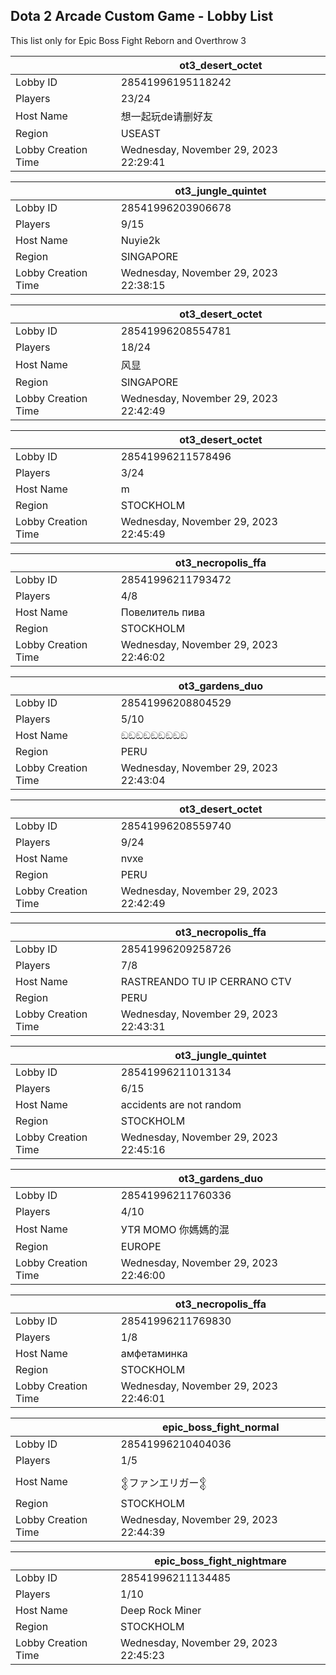 ## Dota 2 Arcade Custom Game - Lobby List

This list only for Epic Boss Fight Reborn and Overthrow 3

|  | ot3_desert_octet |
| ------ | ------ |
| Lobby ID | 28541996195118242 |
| Players | 23/24 |
| Host Name | 想一起玩de请删好友 |
| Region | USEAST |
| Lobby Creation Time | Wednesday, November 29, 2023 22:29:41 |


|  | ot3_jungle_quintet |
| ------ | ------ |
| Lobby ID | 28541996203906678 |
| Players | 9/15 |
| Host Name | Nuyie2k |
| Region | SINGAPORE |
| Lobby Creation Time | Wednesday, November 29, 2023 22:38:15 |


|  | ot3_desert_octet |
| ------ | ------ |
| Lobby ID | 28541996208554781 |
| Players | 18/24 |
| Host Name | 风显 |
| Region | SINGAPORE |
| Lobby Creation Time | Wednesday, November 29, 2023 22:42:49 |


|  | ot3_desert_octet |
| ------ | ------ |
| Lobby ID | 28541996211578496 |
| Players | 3/24 |
| Host Name | m |
| Region | STOCKHOLM |
| Lobby Creation Time | Wednesday, November 29, 2023 22:45:49 |


|  | ot3_necropolis_ffa |
| ------ | ------ |
| Lobby ID | 28541996211793472 |
| Players | 4/8 |
| Host Name | Повелитель пива |
| Region | STOCKHOLM |
| Lobby Creation Time | Wednesday, November 29, 2023 22:46:02 |


|  | ot3_gardens_duo |
| ------ | ------ |
| Lobby ID | 28541996208804529 |
| Players | 5/10 |
| Host Name | ඞඞඞඞඞඞඞඞඞ |
| Region | PERU |
| Lobby Creation Time | Wednesday, November 29, 2023 22:43:04 |


|  | ot3_desert_octet |
| ------ | ------ |
| Lobby ID | 28541996208559740 |
| Players | 9/24 |
| Host Name | nvxe |
| Region | PERU |
| Lobby Creation Time | Wednesday, November 29, 2023 22:42:49 |


|  | ot3_necropolis_ffa |
| ------ | ------ |
| Lobby ID | 28541996209258726 |
| Players | 7/8 |
| Host Name | RASTREANDO TU IP CERRANO CTV |
| Region | PERU |
| Lobby Creation Time | Wednesday, November 29, 2023 22:43:31 |


|  | ot3_jungle_quintet |
| ------ | ------ |
| Lobby ID | 28541996211013134 |
| Players | 6/15 |
| Host Name | accidents are not random |
| Region | STOCKHOLM |
| Lobby Creation Time | Wednesday, November 29, 2023 22:45:16 |


|  | ot3_gardens_duo |
| ------ | ------ |
| Lobby ID | 28541996211760336 |
| Players | 4/10 |
| Host Name | УТЯ МОМО 你媽媽的混 |
| Region | EUROPE |
| Lobby Creation Time | Wednesday, November 29, 2023 22:46:00 |


|  | ot3_necropolis_ffa |
| ------ | ------ |
| Lobby ID | 28541996211769830 |
| Players | 1/8 |
| Host Name | амфетаминка |
| Region | STOCKHOLM |
| Lobby Creation Time | Wednesday, November 29, 2023 22:46:01 |


|  | epic_boss_fight_normal |
| ------ | ------ |
| Lobby ID | 28541996210404036 |
| Players | 1/5 |
| Host Name | 𒉭ファンエリガー𒉭 |
| Region | STOCKHOLM |
| Lobby Creation Time | Wednesday, November 29, 2023 22:44:39 |


|  | epic_boss_fight_nightmare |
| ------ | ------ |
| Lobby ID | 28541996211134485 |
| Players | 1/10 |
| Host Name | Deep Rock Miner |
| Region | STOCKHOLM |
| Lobby Creation Time | Wednesday, November 29, 2023 22:45:23 |


